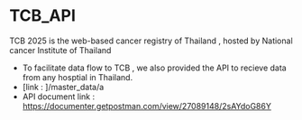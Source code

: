 # TCB_API

TCB 2025 is the web-based cancer registry of Thailand , hosted by National cancer Institute of Thailand
- To facilitate data flow to TCB , we also provided the API to recieve data from any hosptial in Thailand.
- [link : ]/master_data/a 
- API document link :
  https://documenter.getpostman.com/view/27089148/2sAYdoG86Y
